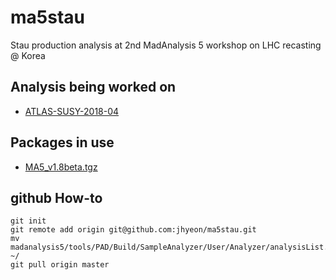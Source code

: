 # ma5stau
Stau production analysis at 2nd MadAnalysis 5 workshop on LHC recasting @ Korea

## Analysis being worked on

- [ATLAS-SUSY-2018-04](https://atlas.web.cern.ch/Atlas/GROUPS/PHYSICS/PAPERS/SUSY-2018-04/)

## Packages in use

- [MA5_v1.8beta.tgz](https://launchpad.net/madanalysis5)

## github How-to
```{.Bash}
git init
git remote add origin git@github.com:jhyeon/ma5stau.git
mv madanalysis5/tools/PAD/Build/SampleAnalyzer/User/Analyzer/analysisList.h ~/
git pull origin master
```
